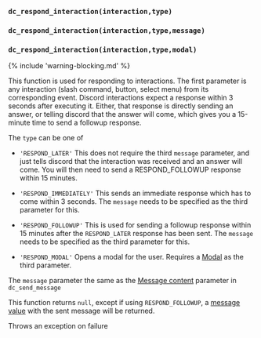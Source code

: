 ### `dc_respond_interaction(interaction,type)`
### `dc_respond_interaction(interaction,type,message)`
### `dc_respond_interaction(interaction,type,modal)`

{% include 'warning-blocking.md' %}

This function is used for responding to interactions.
The first parameter is any interaction (slash command, button, select menu) from its corresponding event.
Discord interactions expect a response within 3 seconds after executing it.
Either, that response is directly sending an answer,
or telling discord that the answer will come, which gives you a 15-minute time to send a followup response.

The `type` can be one of

* `'RESPOND_LATER'` This does not require the third `message` parameter,
  and just tells discord that the interaction was received and an answer will come.
  You will then need to send a RESPOND_FOLLOWUP response within 15 minutes.

* `'RESPOND_IMMEDIATELY'` This sends an immediate response which has to come within 3 seconds.
  The `message` needs to be specified as the third parameter for this.

* `'RESPOND_FOLLOWUP'` This is used for sending a followup response within 15 minutes after the `RESPOND_LATER` response has been sent.
  The `message` needs to be specified as the third parameter for this.

* `'RESPOND_MODAL'` Opens a modal for the user. Requires a [Modal](/parsables/components/modal.md) as the third parameter.

The `message` parameter the same as the [Message content](/parsables/message-content.md) parameter in `dc_send_message`

This function returns `null`, except if using `RESPOND_FOLLOWUP`,
a [message value](/values/message.md) with the sent message will be returned.

Throws an exception on failure